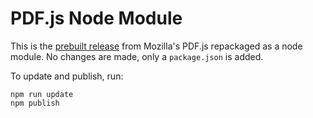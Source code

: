 # PDF.js Node Module

This is the [prebuilt release](https://mozilla.github.io/pdf.js/getting_started/#download) from Mozilla's PDF.js repackaged as a node module. No changes are made, only a `package.json` is added.

To update and publish, run:

```
npm run update
npm publish
```
